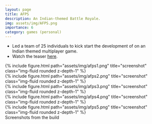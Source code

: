 ```yaml
---
layout: page
title: AFPS
description: An Indian-themed Battle Royale.
img: assets/img/AFPS.png
importance: 6
category: games (personal)
---
```

* Led a team of 25 individuals to kick start the development of on an Indian themed multiplayer game.
* Watch the teaser [here](https://youtu.be/pLk2W575Z78).

<div class="row">
    <div class="col-sm mt-3 mt-md-0">
        {% include figure.html path="assets/img/afps1.png" title="screenshot" class="img-fluid rounded z-depth-1" %}
    </div>
    <div class="col-sm mt-3 mt-md-0">
        {% include figure.html path="assets/img/afps2.png" title="screenshot" class="img-fluid rounded z-depth-1" %}
    </div>
</div>

<div class="row">
    <div class="col-sm mt-3 mt-md-0">
        {% include figure.html path="assets/img/afps3.png" title="screenshot" class="img-fluid rounded z-depth-1" %}
    </div>
    <div class="col-sm mt-3 mt-md-0">
        {% include figure.html path="assets/img/afps4.png" title="screenshot" class="img-fluid rounded z-depth-1" %}
    </div>
    <div class="col-sm mt-3 mt-md-0">
        {% include figure.html path="assets/img/afps5.png" title="screenshot" class="img-fluid rounded z-depth-1" %}
    </div>
</div>

<div class="caption">
    Screenshots from the build
</div>